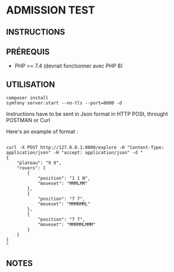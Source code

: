 ADMISSION TEST
=================


INSTRUCTIONS
-----------------



PRÉREQUIS
-----------------

- PHP >= 7.4 (devrait fonctionner avec PHP 8)

UTILISATION
-----------------

```
composer install
symfony server:start --no-tls --port=8000 -d
```

Instructions have to be sent in Json format in HTTP POSt, throught POSTMAN or Curl

Here's an example of format :

````

curl -X POST http://127.0.0.1:8000/explore -H "Content-Type: application/json" -H "accept: application/json" -d "
{
    "plateau": "9 9",
    "rovers": [
        {
            "position": "1 1 N",
            "moveset": "MMMLMM"
        },
        {
            "position": "7 7",
            "moveset": "MMMRMML"
        },
        {
            "position": "7 7",
            "moveset": "MMRMMLMMM"
        }
    ]
}
"
````



NOTES
-----------------


